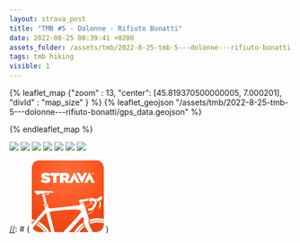```yaml
---
layout: strava_post
title: "TMB #5 - Dolonne - Rifiuto Bonatti"
date: 2022-08-25 08:39:41 +0200
assets_folder: /assets/tmb/2022-8-25-tmb-5---dolonne---rifiuto-bonatti
tags: tmb hiking
visible: 1
---
```

[//]: # "TMB #5 - Dolonne - Rifiuto Bonatti"


{% leaflet_map {"zoom" : 13,
                  "center": [45.819370500000005, 7.000201],
                 "divId" : "map_size" } %}
    {% leaflet_geojson "/assets/tmb/2022-8-25-tmb-5---dolonne---rifiuto-bonatti/gps_data.geojson" %}

{% endleaflet_map %}




![](https://dgtzuqphqg23d.cloudfront.net/eAu3M2kriHOpqhSdFYUffteemIerHKY0xt2jaXYk95Y-1024x768.jpg)
![](https://dgtzuqphqg23d.cloudfront.net/XgKLg9zkRBZYX25wZzPuaCu4v6R4FMterLEsjS5TZdY-1024x768.jpg)
![](https://dgtzuqphqg23d.cloudfront.net/XqpWiYkYp6lgGKlLgox-nLn5UotmOoPrpaQtoD9jdGk-1024x768.jpg)
![](https://dgtzuqphqg23d.cloudfront.net/EWmWcdMp9DN1ajoLJ0xrltrvp8VU87ZKnvm-VnFlykI-768x1024.jpg)
![](https://dgtzuqphqg23d.cloudfront.net/K_-ASFsUubuRl8DrSnYkzNOsHjLO3J6j1vHCuQeD14E-1024x768.jpg)
![](https://dgtzuqphqg23d.cloudfront.net/LfFNYbJEPO31Hgry2SH0OTAsM8SIN0cnuk_bQwaKOZ4-1024x768.jpg)
![](https://dgtzuqphqg23d.cloudfront.net/yuT5l8Ztf4EVhB_UhGehCrqzOwg-ZdDg7XuHO0VBa0E-1024x768.jpg)

[//]: # ( ![image tooltip here](/assets/image.png) )